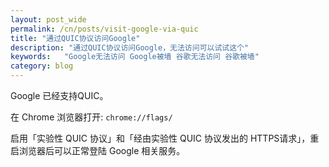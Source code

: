 ```yaml
---
layout: post_wide
permalink: /cn/posts/visit-google-via-quic
title: "通过QUIC协议访问Google"
description: "通过QUIC协议访问Google，无法访问可以试试这个"
keywords:   "Google无法访问 Google被墙 谷歌无法访问 谷歌被墙"
category: blog
---
```


Google 已经支持QUIC。

在 Chrome 浏览器打开:  `chrome://flags/`

启用「实验性 QUIC 协议」和「经由实验性 QUIC 协议发出的 HTTPS请求」，重启浏览器后可以正常登陆 Google 相关服务。
